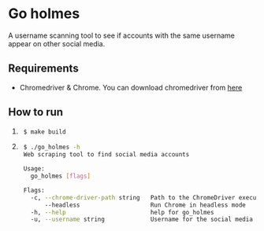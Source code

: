 # Go holmes
A username scanning tool to see if accounts with the same username appear on other social media.

## Requirements
- Chromedriver & Chrome. You can download chromedriver from [here](https://developer.chrome.com/docs/chromedriver/downloads)

## How to run
1. ```sh
    $ make build
    ```

2. ```sh
    $ ./go_holmes -h
    Web scraping tool to find social media accounts

    Usage:
      go_holmes [flags]

    Flags:
      -c, --chrome-driver-path string   Path to the ChromeDriver executable (default "binaries/chromedriver")
          --headless                    Run Chrome in headless mode
      -h, --help                        help for go_holmes
      -u, --username string             Username for the social media account to search for
    ```


